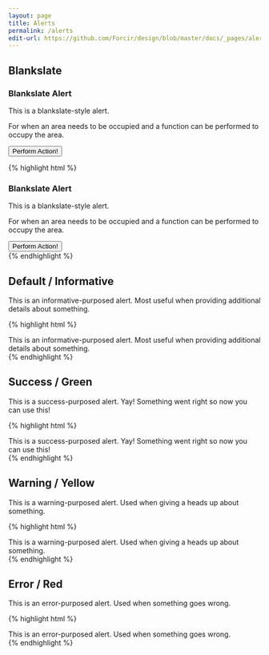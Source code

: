 ```yaml
---
layout: page
title: Alerts
permalink: /alerts
edit-url: https://github.com/Forcir/design/blob/master/docs/_pages/alerts.md
---
```


## Blankslate

<div class="alert alert-blankslate">
    <h3>Blankslate Alert</h3>
    <p>This is a blankslate-style alert.</p>
    <p>For when an area needs to be occupied and a function can be performed to occupy the area.</p>
    <button type="button" class="button">Perform Action!</button>
</div>

{% highlight html %}
<div class="alert alert-blankslate">
    <h3>Blankslate Alert</h3>
    <p>This is a blankslate-style alert.</p>
    <p>For when an area needs to be occupied and a function can be performed to occupy the area.</p>
    <button type="button" class="button">Perform Action!</button>
</div>
{% endhighlight %}

## Default / Informative

<div class="alert">
    <span>This is an informative-purposed alert. Most useful when providing additional details about something.</span>
</div>

{% highlight html %}
<div class="alert">
    <span>This is an informative-purposed alert. Most useful when providing additional details about something.</span>
</div>
{% endhighlight %}

## Success / Green

<div class="alert alert-success">
    <span>This is a success-purposed alert. Yay! Something went right so now you can use this!</span>
</div>

{% highlight html %}
<div class="alert alert-success">
    <span>This is a success-purposed alert. Yay! Something went right so now you can use this!</span>
</div>
{% endhighlight %}

## Warning / Yellow

<div class="alert alert-warning">
    <span>This is a warning-purposed alert. Used when giving a heads up about something.</span>
</div>

{% highlight html %}
<div class="alert alert-warning">
    <span>This is a warning-purposed alert. Used when giving a heads up about something.</span>
</div>
{% endhighlight %}

## Error / Red

<div class="alert alert-error">
    <span>This is an error-purposed alert. Used when something goes wrong.</span>
</div>

{% highlight html %}
<div class="alert alert-error">
    <span>This is an error-purposed alert. Used when something goes wrong.</span>
</div>
{% endhighlight %}
